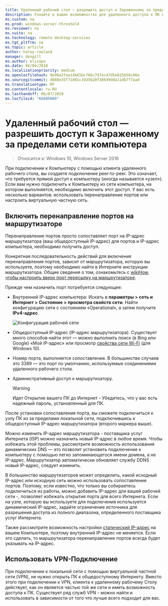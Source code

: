 ```yaml
---
title: Удаленный рабочий стол — разрешить доступ к Зараженному за пределами вашей сети
description: Узнайте о ваших возможностях для удаленного доступа к ПК из за пределов сети на ПК
ms.custom: na
ms.prod: windows-server-threshold
ms.reviewer: na
ms.suite: na
ms.technology: remote-desktop-services
ms.tgt_pltfrm: na
ms.topic: article
author: haley-rowland
manager: dongill
ms.author: elizapo
ms.date: 04/04/2018
ms.localizationpriority: medium
ms.openlocfilehash: 9e90a2faa14b65bc766c7d7ec47d5e815658c06e
ms.sourcegitcommit: d888e35f71801c1935620f38699dda11db7f7aad
ms.translationtype: MT
ms.contentlocale: ru-RU
ms.lasthandoff: 06/07/2019
ms.locfileid: "66805060"
---
```

# <a name="remote-desktop---allow-access-to-your-pc-from-outside-your-pcs-network"></a>Удаленный рабочий стол — разрешить доступ к Зараженному за пределами сети компьютера

>Относится к: Windows 10, Windows Server 2016

При подключении к Компьютеру с помощью клиента удаленного рабочего стола, вы создаете подключение peer-to-peer. Это означает, что требуется прямой доступ к компьютеру (иногда называется «узел»). Если вам нужно подключить к Компьютеру из сети компьютера, на котором выполняется, необходимо включить этот доступ. У вас есть несколько вариантов: использовать перенаправление портов или настроить виртуальную частную сеть.

## <a name="enable-port-forwarding-on-your-router"></a>Включить перенаправление портов на маршрутизаторе

Перенаправление портов просто сопоставляет порт на IP-адрес маршрутизатора (ваш общедоступный IP-адрес) для портов и IP-адрес компьютера, необходимо получить доступ. 

Конкретная последовательность действий для включения перенаправления портов, зависит от маршрутизатора, которую вы используете, поэтому необходимо найти в Интернете инструкции маршрутизатора. Общие сведения о том, ознакомьтесь с [wikiHow, чтобы настроить вверх порт пересылку на маршрутизаторе](https://www.wikihow.com/Set-Up-Port-Forwarding-on-a-Router).

Прежде чем назначить порт потребуется следующее:

- Внутренний IP-адрес компьютера: Искать в **параметры > сеть и Интернет > Состояние > просмотра свойств сети**. Найти конфигурацию сети с состоянием «Operational», а затем получите **IPv4-адрес**.

   ![Конфигурация рабочей сети](../media/rdclient-operational-network.png)

- Общедоступный IP-адрес (IP-адрес маршрутизатора). Существует много способов найти этот — можно выполнить поиск (в Bing или Google) «Мой IP-адрес» или просмотр [свойства сети Wi-Fi](https://binged.it/2Gwob34) (для Windows 10).
- Номер порта, выполняется сопоставление. В большинстве случаев это 3389 — это порт по умолчанию, используемые соединениями удаленного рабочего стола.
- Административный доступ к маршрутизатору.  

   >[!WARNING]
   > Идет Открытие вашего ПК до Интернет - Убедитесь, что у вас есть надежный пароль, установленный для ПК.

После установки сопоставления порта, вы сможете подключиться к узлу ПК из за пределами локальной сети, подключившись к общедоступный IP-адрес маршрутизатора (второго маркера выше).

Можно изменить IP-адрес маршрутизатора - поставщика услуг Интернета (ISP) можно назначить новый IP-адрес в любое время. Чтобы избежать этой проблемы, рассмотрите возможность использования динамических DNS — это позволит установить подключение к компьютеру с помощью легко запоминающегося имени домена, а не IP-адрес. Маршрутизатор автоматически обновляет службу DDNS новый IP-адрес, следует изменить.

В большинство маршрутизаторов может определить, какой исходный IP-адрес или исходную сеть можно использовать сопоставление портов. Поэтому, если известно, что только вы собираетесь подключиться из работы, можно добавить IP-адрес для вашей рабочей сети -, позволяет избежать открытия порта для всего Интернета. Если на узле, которую вы используете для подключения используется динамический IP-адрес, задайте ограничение источника для разрешения доступа из полного диапазона, определенного поставщика услуг Интернета.

Также рассмотрите возможность настройки [статический IP-адрес](/windows-hardware/customize/mobile/mcsf/enable-static-ip) на вашем Компьютере, поэтому внутренний IP-адрес не меняется. Если это сделать, то маршрутизатора перенаправление портов всегда будет указывать на IP-адрес.


## <a name="use-a-vpn"></a>Использовать VPN-Подключение

При подключении к локальной сети с помощью виртуальной частной сети (VPN), не нужно открыть ПК к общедоступному Интернету. Вместо этого при подключении к VPN, клиента к удаленному рабочему Столу действует, как он является частью той же сети и иметь возможность доступа к ПК. Существует ряд служб VPN - можно найти и использовать в зависимости от того что лучше всего подходит для вас.